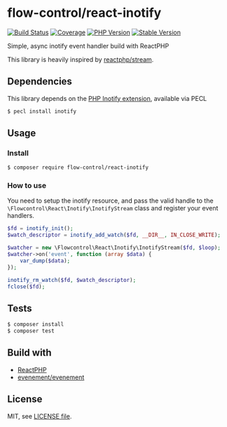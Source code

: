 # flow-control/react-inotify

[![Build Status](https://img.shields.io/travis/com/flow-control/react-inotify.svg?style=for-the-badge&logo=travis)](https://travis-ci.com/flow-control/react-inotify)
[![Coverage](https://img.shields.io/codecov/c/github/flow-control/react-inotify?style=for-the-badge)](https://codecov.io/gh/flow-control/react-inotify)
[![PHP Version](https://img.shields.io/packagist/php-v/flow-control/react-inotify.svg?style=for-the-badge)](https://github.com/flow-control/react-inotify)
[![Stable Version](https://img.shields.io/packagist/v/flow-control/react-inotify.svg?style=for-the-badge&label=Latest)](https://packagist.org/packages/flow-control/react-inotify)

Simple, async inotify event handler build with ReactPHP

This library is heavily inspired by [reactphp/stream](https://github.com/reactphp/stream).

## Dependencies

This library depends on the [PHP Inotify extension](https://pecl.php.net/package/inotify), available via PECL

```bash
$ pecl install inotify
```

## Usage

### Install

```bash
$ composer require flow-control/react-inotify
```

### How to use

You need to setup the inotify resource, and pass the valid handle to the
`\Flowcontrol\React\Inotify\InotifyStream` class and register your event
handlers.

```php
$fd = inotify_init();
$watch_descriptor = inotify_add_watch($fd, __DIR__, IN_CLOSE_WRITE);

$watcher = new \Flowcontrol\React\Inotify\InotifyStream($fd, $loop);
$watcher->on('event', function (array $data) {
    var_dump($data);
});

inotify_rm_watch($fd, $watch_descriptor);
fclose($fd);
```

## Tests

```bash
$ composer install
$ composer test
```

## Build with

- [ReactPHP](https://reactphp.org/)
- [evenement/evenement](https://github.com/igorw/evenement)

## License

MIT, see [LICENSE file](LICENSE).
